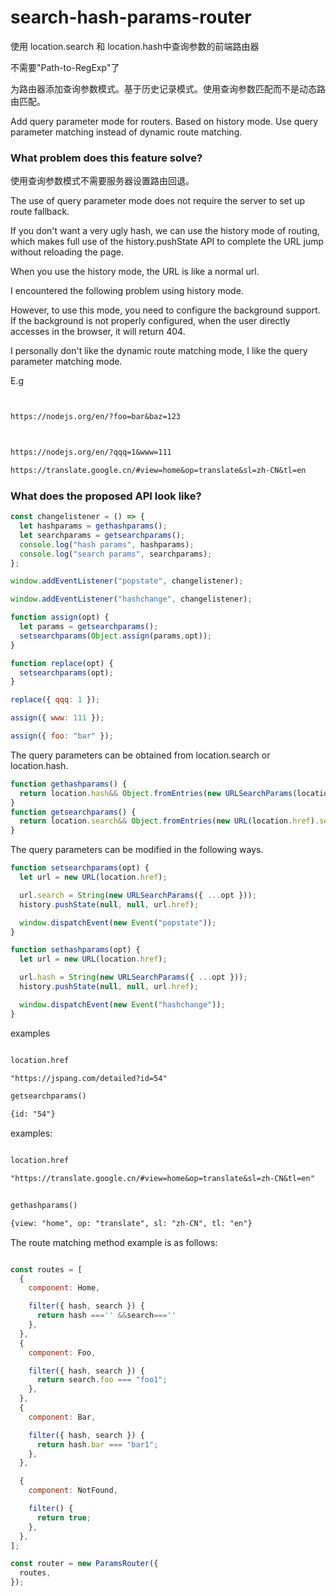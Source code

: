 # search-hash-params-router


使用 location.search 和 location.hash中查询参数的前端路由器

不需要"Path-to-RegExp"了

为路由器添加查询参数模式。基于历史记录模式。使用查询参数匹配而不是动态路由匹配。

Add query parameter mode for routers. Based on history mode. Use query parameter matching instead of dynamic route matching.

### What problem does this feature solve?


使用查询参数模式不需要服务器设置路由回退。


The use of query parameter mode does not require the server to set up route fallback.

If you don't want a very ugly hash, we can use the history mode of routing, which makes full use of the history.pushState API to complete the URL jump without reloading the page.

When you use the history mode, the URL is like a normal url.

I encountered the following problem using history mode.

However, to use this mode, you need to configure the background support.
If the background is not properly configured, when the user directly accesses in the browser, it will return 404.

I personally don't like the dynamic route matching mode, I like the query parameter matching mode.

E.g

```txt


https://nodejs.org/en/?foo=bar&baz=123



https://nodejs.org/en/?qqq=1&www=111

https://translate.google.cn/#view=home&op=translate&sl=zh-CN&tl=en

```

### What does the proposed API look like?

```js
const changelistener = () => {
  let hashparams = gethashparams();
  let searchparams = getsearchparams();
  console.log("hash params", hashparams);
  console.log("search params", searchparams);
};

window.addEventListener("popstate", changelistener);

window.addEventListener("hashchange", changelistener);

function assign(opt) {
  let params = getsearchparams();
  setsearchparams(Object.assign(params,opt));
}

function replace(opt) {
  setsearchparams(opt);
}

replace({ qqq: 1 });

assign({ www: 111 });

assign({ foo: "bar" });
```

The query parameters can be obtained from location.search or location.hash.

```js
function gethashparams() {
  return location.hash&& Object.fromEntries(new URLSearchParams(location.hash.slice(1)));
}
function getsearchparams() {
  return location.search&& Object.fromEntries(new URL(location.href).searchParams);
}
```

The query parameters can be modified in the following ways.

```js
function setsearchparams(opt) {
  let url = new URL(location.href);

  url.search = String(new URLSearchParams({ ...opt }));
  history.pushState(null, null, url.href);

  window.dispatchEvent(new Event("popstate"));
}

function sethashparams(opt) {
  let url = new URL(location.href);

  url.hash = String(new URLSearchParams({ ...opt }));
  history.pushState(null, null, url.href);

  window.dispatchEvent(new Event("hashchange"));
}
```

examples

```txt

location.href

"https://jspang.com/detailed?id=54"

getsearchparams()

{id: "54"}


```

examples:

```txt

location.href

"https://translate.google.cn/#view=home&op=translate&sl=zh-CN&tl=en"


gethashparams()

{view: "home", op: "translate", sl: "zh-CN", tl: "en"}

```

The route matching method example is as follows:

```js

const routes = [
  {
    component: Home,

    filter({ hash, search }) {
      return hash ==='' &&search===''
    },
  },
  {
    component: Foo,

    filter({ hash, search }) {
      return search.foo === "foo1";
    },
  },
  {
    component: Bar,

    filter({ hash, search }) {
      return hash.bar === "bar1";
    },
  },

  {
    component: NotFound,

    filter() {
      return true;
    },
  },
];

const router = new ParamsRouter({
  routes,
});
```
